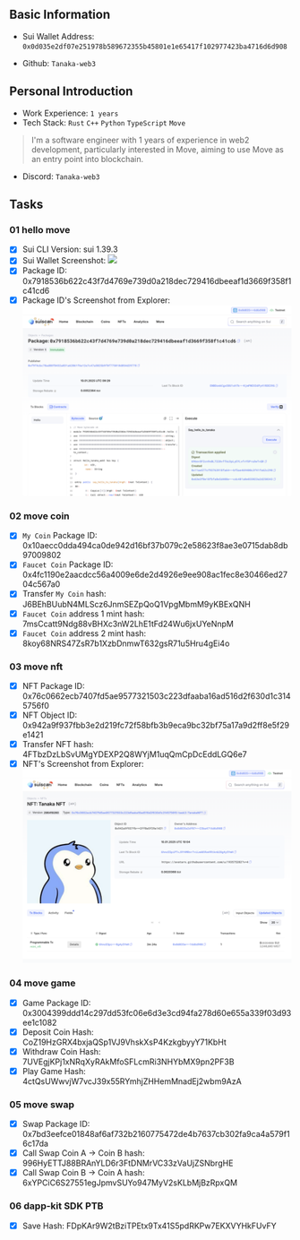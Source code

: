 ## Basic Information
- Sui Wallet Address: `0x0d035e2df07e251978b589672355b45801e1e65417f102977423ba4716d6d908`

- Github: `Tanaka-web3`

## Personal Introduction
- Work Experience: `1 years`
- Tech Stack: `Rust` `C++` `Python` `TypeScript` `Move`
> I'm a software engineer with 1 years of experience in web2 development, particularly interested in Move, aiming to use Move as an entry point into blockchain.
- Discord: `Tanaka-web3`


## Tasks

### 01 hello move
- [x] Sui CLI Version: sui 1.39.3
- [x] Sui Wallet Screenshot: ![](./images/sui_wallet.png)
- [x] Package ID: 0x7918536b622c43f7d4769e739d0a218dec729416dbeeaf1d3669f358f1c41cd6
- [x] Package ID's Screenshot from Explorer: ![](./images/package_id.png)

### 02 move coin
- [x] `My Coin` Package ID: 0x10aecc0dda494ca0de942d16bf37b079c2e58623f8ae3e0715dab8db97009802
- [x] `Faucet Coin` Package ID: 0x4fc1190e2aacdcc56a4009e6de2d4926e9ee908ac1fec8e30466ed2704c567a0
- [x] Transfer `My Coin` hash: J6BEhBUubN4MLScz6JnmSEZpQoQ1VpgMbmM9yKBExQNH 
- [x] `Faucet Coin` address 1 mint hash: 7msCcatt9Ndg88vBHXc3nW2LhE1tFd24Wu6jxUYeNnpM
- [x] `Faucet Coin` address 2 mint hash: 8koy68NRS47ZsR7b1XzbDnmwT632gsR71u5Hru4gEi4o

### 03 move nft
- [x] NFT Package ID: 0x76c0662ecb7407fd5ae9577321503c223dfaaba16ad516d2f630d1c3145756f0
- [x] NFT Object ID: 0x942a9f937fbb3e2d219fc72f58bfb3b9eca9bc32bf75a17a9d2ff8e5f29e1421
- [x] Transfer NFT hash: 4FTbzDzLbSvUMgYDEXP2Q8WYjM1uqQmCpDcEddLGQ6e7
- [x] NFT's Screenshot from Explorer: ![](./images/nft_screenshot.png)

### 04 move game
- [x] Game Package ID: 0x3004399ddd14c297dd53fc06e6d3e3cd94fa278d60e655a339f03d93ee1c1082
- [x] Deposit Coin Hash: CoZ19HzGRX4bxjaQSp1VJ9VhskXsP4KzkgbyyY71KbHt
- [x] Withdraw Coin Hash: 7UVEgjKPj1xNRqXyRAkMfoSFLcmRi3NHYbMX9pn2PF3B
- [x] Play Game Hash: 4ctQsUWwvjW7vcJ39x55RYmhjZHHemMnadEj2wbm9AzA

### 05 move swap
- [x] Swap Package ID: 0x7bd3eefce01848af6af732b2160775472de4b7637cb302fa9ca4a579f16c17da
- [x] Call Swap Coin A -> Coin B hash: 996HyETTJ88BRAnYLD6r3FtDNMrVC33zVaUjZSNbrgHE 
- [x] Call Swap Coin B -> Coin A hash: 6xYPCiC6S27551egJpmvSUYo947MyV2sKLbMjBzRpxQM

### 06 dapp-kit SDK PTB
- [x] Save Hash: FDpKAr9W2tBziTPEtx9Tx41S5pdRKPw7EKXVYHkFUvFY
